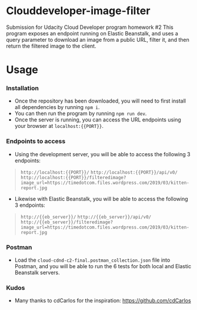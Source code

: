 # Clouddeveloper-image-filter
Submission for Udacity Cloud Developer program homework #2
This program exposes an endpoint running on Elastic Beanstalk, and uses a query parameter to download an image from a public URL, filter it, and then return the filtered image to the client.


# Usage
### Installation
- Once the repository has been downloaded, you will need to first install all dependencies by running `npm i`. 
- You can then run the program by running `npm run dev`.
- Once the server is running, you can access the URL endpoints using your browser at `localhost:{{PORT}}`.

### Endpoints to access
- Using the development server, you will be able to access the following 3 endpoints:
> `http://localhost:{{PORT}}/`
> `http://localhost:{{PORT}}/api/v0/`
> `http://localhost:{{PORT}}/filteredimage?image_url=https://timedotcom.files.wordpress.com/2019/03/kitten-report.jpg`
- Likewise with Elastic Beanstalk, you will be able to access the following 3 endpoints:
> `http://{{eb_server}}/`
> `http://{{eb_server}}/api/v0/`
> `http://{{eb_server}}/filteredimage?image_url=https://timedotcom.files.wordpress.com/2019/03/kitten-report.jpg`

### Postman
- Load the `cloud-cdnd-c2-final.postman_collection.json` file into Postman, and you will be able to run the 6 tests for both local and Elastic Beanstalk servers. 

### Kudos
- Many thanks to cdCarlos for the inspiration: https://github.com/cdCarlos

